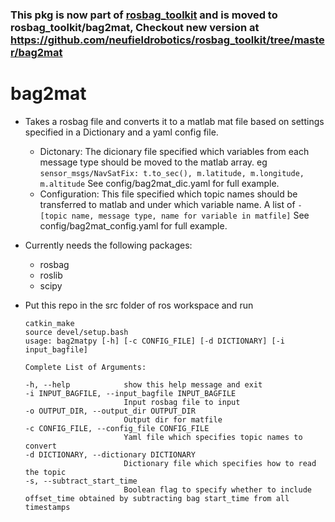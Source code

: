### This pkg is now part of [rosbag_toolkit](https://github.com/neufieldrobotics/rosbag_toolkit) and is moved to rosbag_toolkit/bag2mat, Checkout new version at https://github.com/neufieldrobotics/rosbag_toolkit/tree/master/bag2mat

# bag2mat

* Takes a rosbag file and converts it to a matlab mat file based on settings specified in a Dictionary and a yaml config file.
  - Dictonary: The dicionary file specified which variables from each message type should be moved to the matlab array.
    eg `sensor_msgs/NavSatFix: t.to_sec(), m.latitude, m.longitude, m.altitude`
    See config/bag2mat_dic.yaml for full example.
  - Configuration: This file specified which topic names should be transferred to matlab and under which variable name.
    A list of `-[topic name, message type, name for variable in matfile]`
    See config/bag2mat_config.yaml for full example.
* Currently needs the following packages:
  - rosbag
  - roslib
  - scipy

* Put this repo in the src folder of ros workspace and run 
  ```
  catkin_make
  source devel/setup.bash
  usage: bag2matpy [-h] [-c CONFIG_FILE] [-d DICTIONARY] [-i input_bagfile] 

  ```
  ```
  Complete List of Arguments:

  -h, --help            show this help message and exit
  -i INPUT_BAGFILE, --input_bagfile INPUT_BAGFILE
                        Input rosbag file to input
  -o OUTPUT_DIR, --output_dir OUTPUT_DIR
                        Output dir for matfile
  -c CONFIG_FILE, --config_file CONFIG_FILE
                        Yaml file which specifies topic names to convert
  -d DICTIONARY, --dictionary DICTIONARY
                        Dictionary file which specifies how to read the topic
  -s, --subtract_start_time
                        Boolean flag to specify whether to include offset_time obtained by subtracting bag start_time from all timestamps
  ```

